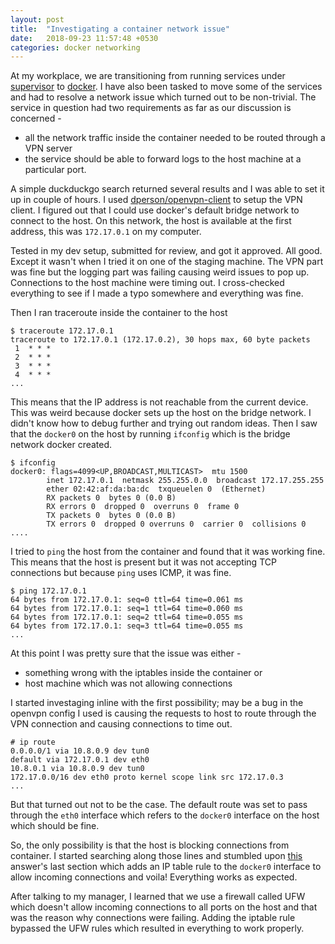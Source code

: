 ```yaml
---
layout: post
title:  "Investigating a container network issue"
date:   2018-09-23 11:57:48 +0530
categories: docker networking
---
```


At my workplace, we are transitioning from running services under [supervisor](http://supervisord.org/index.html) to [docker](https://www.docker.com/). I have also been tasked to move some of the services and had to resolve a network issue which turned out to be non-trivial. The service in question had two requirements as far as our discussion is concerned -
* all the network traffic inside the container needed to be routed through a VPN server
* the service should be able to forward logs to the host machine at a particular port.

A simple duckduckgo search returned several results and I was able to set it up in couple of hours. I used [dperson/openvpn-client](https://github.com/dperson/openvpn-client) to setup the VPN client. I figured out that I could use docker's default bridge network to connect to the host. On this network, the host is available at the first address, this was `172.17.0.1` on my computer.

Tested in my dev setup, submitted for review, and got it approved. All good. Except it wasn't when I tried it on one of the staging machine. The VPN part was fine but the logging part was failing causing weird issues to pop up. Connections to the host machine were timing out. I cross-checked everything to see if I made a typo somewhere and everything was fine.

Then I ran traceroute inside the container to the host
```
$ traceroute 172.17.0.1
traceroute to 172.17.0.1 (172.17.0.2), 30 hops max, 60 byte packets
 1  * * *
 2  * * *
 3  * * *
 4  * * *
...
```

This means that the IP address is not reachable from the current device. This was weird because docker sets up the host on the bridge network. I didn't know how to debug further and trying out random ideas. Then I saw that the `docker0` on the host by running `ifconfig` which is the bridge network docker created.

```
$ ifconfig
docker0: flags=4099<UP,BROADCAST,MULTICAST>  mtu 1500
        inet 172.17.0.1  netmask 255.255.0.0  broadcast 172.17.255.255
        ether 02:42:af:da:ba:dc  txqueuelen 0  (Ethernet)
        RX packets 0  bytes 0 (0.0 B)
        RX errors 0  dropped 0  overruns 0  frame 0
        TX packets 0  bytes 0 (0.0 B)
        TX errors 0  dropped 0 overruns 0  carrier 0  collisions 0
....
```
I tried to `ping` the host from the container and found that it was working fine. This means that the host is present but it was not accepting TCP connections but because `ping` uses ICMP, it was fine.
```
$ ping 172.17.0.1
64 bytes from 172.17.0.1: seq=0 ttl=64 time=0.061 ms
64 bytes from 172.17.0.1: seq=1 ttl=64 time=0.060 ms
64 bytes from 172.17.0.1: seq=2 ttl=64 time=0.055 ms
64 bytes from 172.17.0.1: seq=3 ttl=64 time=0.055 ms
...
```

At this point I was pretty sure that the issue was either -
* something wrong with the iptables inside the container or
* host machine which was not allowing connections

I started investaging inline with the first possibility; may be a bug in the openvpn config I used is causing the requests to host to route through the VPN connection and causing connections to time out.
```
# ip route
0.0.0.0/1 via 10.8.0.9 dev tun0
default via 172.17.0.1 dev eth0
10.8.0.1 via 10.8.0.9 dev tun0
172.17.0.0/16 dev eth0 proto kernel scope link src 172.17.0.3
...
```

But that turned out not to be the case. The default route was set to pass through the `eth0` interface which refers to the `docker0` interface on the host which should be fine.

So, the only possibility is that the host is blocking connections from container. I started searching along those lines and stumbled upon [this](https://stackoverflow.com/a/31328031/4129373) answer's last section which adds an IP table rule to the `docker0` interface to allow incoming connections and voila! Everything works as expected.

After talking to my manager, I learned that we use a firewall called UFW which doesn't allow incoming connections to all ports on the host and that was the reason why connections were failing. Adding the iptable rule bypassed the UFW rules which resulted in everything to work properly.
